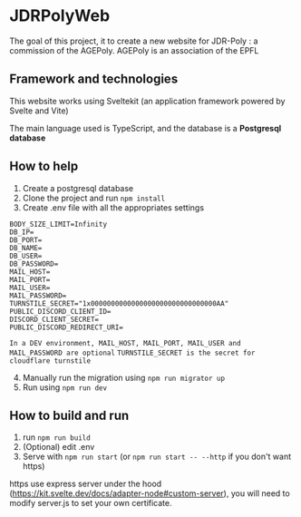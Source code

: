 <!-- @format -->

# JDRPolyWeb

The goal of this project, it to create a new website for JDR-Poly : a commission of the AGEPoly. AGEPoly is an association of the EPFL

## Framework and technologies

This website works using Sveltekit (an application framework powered by Svelte and Vite)

The main language used is TypeScript, and the database is a **Postgresql database**

## How to help

1. Create a postgresql database
2. Clone the project and run `npm install`
3. Create .env file with all the appropriates settings

```
BODY_SIZE_LIMIT=Infinity
DB_IP=
DB_PORT=
DB_NAME=
DB_USER=
DB_PASSWORD=
MAIL_HOST=
MAIL_PORT=
MAIL_USER=
MAIL_PASSWORD=
TURNSTILE_SECRET="1x0000000000000000000000000000000AA"
PUBLIC_DISCORD_CLIENT_ID=
DISCORD_CLIENT_SECRET=
PUBLIC_DISCORD_REDIRECT_URI=
```

`In a DEV environment, MAIL_HOST, MAIL_PORT, MAIL_USER and MAIL_PASSWORD are optional`
`TURNSTILE_SECRET is the secret for cloudflare turnstile`

4. Manually run the migration using `npm run migrator up`
5. Run using `npm run dev`

## How to build and run

1. run `npm run build`
2. (Optional) edit .env
3. Serve with `npm run start` (or `npm run start -- --http` if you don't want https)

https use express server under the hood (https://kit.svelte.dev/docs/adapter-node#custom-server),
you will need to modify server.js to set your own certificate.
